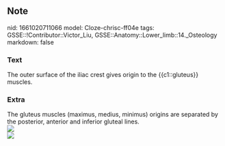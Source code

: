 ## Note
nid: 1661020711066
model: Cloze-chrisc-ff04e
tags: GSSE::!Contributor::Victor_Liu, GSSE::Anatomy::Lower_limb::14._Osteology
markdown: false

### Text
The outer surface of the iliac crest gives origin to the {{c1::gluteus}} muscles.

### Extra
<div>
  The gluteus muscles (maximus, medius, minimus) origins are
  separated by the posterior, anterior and inferior gluteal lines.
</div><img src=
"paste-e973ec80b305c093fc20b6362d4de4fe15e3e4c0.jpg">
<div><img src=
"paste-0df0bd0d056f9b8edf9322f76ab31e96f43060af.jpg"></div>
